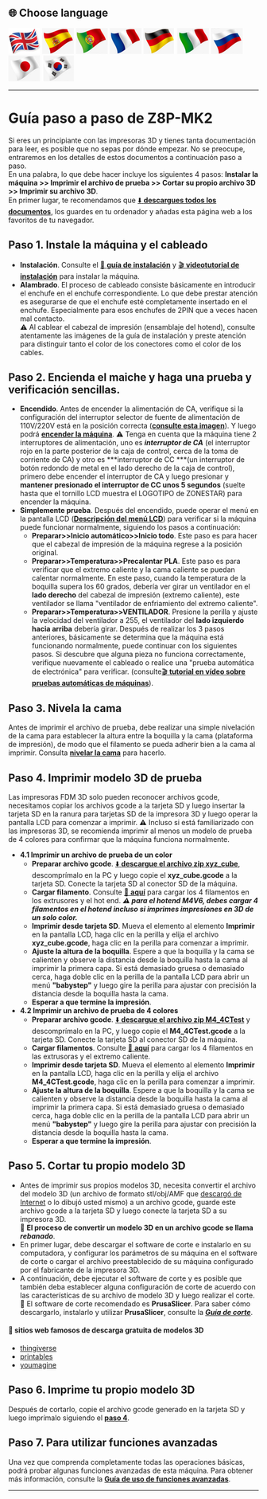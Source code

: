 ## <a id="choose-language">:globe_with_meridians: Choose language </a>
[![](./lanpic/EN.png)](https://github.com/ZONESTAR3D/Z8P/blob/main/Z8P-MK2/step_by_step.md)
[![](./lanpic/ES.png)](https://github.com/ZONESTAR3D/Z8P/blob/main/Z8P-MK2/step_by_step-es.md)
[![](./lanpic/PT.png)](https://github.com/ZONESTAR3D/Z8P/blob/main/Z8P-MK2/step_by_step-pt.md)
[![](./lanpic/FR.png)](https://github.com/ZONESTAR3D/Z8P/blob/main/Z8P-MK2/step_by_step-fr.md)
[![](./lanpic/DE.png)](https://github.com/ZONESTAR3D/Z8P/blob/main/Z8P-MK2/step_by_step-de.md)
[![](./lanpic/IT.png)](https://github.com/ZONESTAR3D/Z8P/blob/main/Z8P-MK2/step_by_step-it.md)
[![](./lanpic/RU.png)](https://github.com/ZONESTAR3D/Z8P/blob/main/Z8P-MK2/step_by_step-ru.md)
[![](./lanpic/JP.png)](https://github.com/ZONESTAR3D/Z8P/blob/main/Z8P-MK2/step_by_step-jp.md)
[![](./lanpic/KR.png)](https://github.com/ZONESTAR3D/Z8P/blob/main/Z8P-MK2/step_by_step-kr.md)
<!-- [![](./lanpic/SA.png)](https://github.com/ZONESTAR3D/Z8P/blob/main/Z8P-MK2/step_by_step-ar.md) -->

------
# Guía paso a paso de Z8P-MK2 
Si eres un principiante con las impresoras 3D y tienes tanta documentación para leer, es posible que no sepas por dónde empezar. No se preocupe, entraremos en los detalles de estos documentos a continuación paso a paso.     
En una palabra, lo que debe hacer incluye los siguientes 4 pasos: **Instalar la máquina >> Imprimir el archivo de prueba >> Cortar su propio archivo 3D >> Imprimir su archivo 3D**.     
En primer lugar, te recomendamos que [:arrow_down: **descargues todos los documentos**][USER_GUIDE], los guardes en tu ordenador y añadas esta página web a los favoritos de tu navegador.
## Paso 1. Instale la máquina y el cableado
- **Instalación**. Consulte el [:book: **guía de instalación**][INSTALLATION_GUIDE] y [:clapper: **videotutorial de instalación**][INSTALL_VIDEO] para instalar la máquina.
- **Alambrado**. El proceso de cableado consiste básicamente en introducir el enchufe en el enchufe correspondiente. Lo que debe prestar atención es asegurarse de que el enchufe esté completamente insertado en el enchufe. Especialmente para esos enchufes de 2PIN que a veces hacen mal contacto.      
:warning: Al cablear el cabezal de impresión (ensamblaje del hotend), consulte atentamente las imágenes de la guía de instalación y preste atención para distinguir tanto el color de los conectores como el color de los cables.
## Paso 2. Encienda el maiche y haga una prueba y verificación sencillas.
- **Encendido**. Antes de encender la alimentación de CA, verifique si la configuración del interruptor selector de fuente de alimentación de 110V/220V está en la posición correcta ([**consulte esta imagen**][IMG_ACSWITCH]). Y luego podrá [**encender la máquina**][POWER_ON]. :warning: Tenga en cuenta que la máquina tiene 2 interruptores de alimentación, uno es ***interruptor de CA*** (el interruptor rojo en la parte posterior de la caja de control, cerca de la toma de corriente de CA) y otro es ***interruptor de CC ***(un interruptor de botón redondo de metal en el lado derecho de la caja de control), primero debe encender el interruptor de CA y luego presionar y **mantener presionado el interruptor de CC unos 5 segundos** (suelte hasta que el tornillo LCD muestra el LOGOTIPO de ZONESTAR) para encender la máquina.
- **Simplemente prueba**. Después del encendido, puede operar el menú en la pantalla LCD ([**Descripción del menú LCD**][LCD_MENU]) para verificar si la máquina puede funcionar normalmente, siguiendo los pasos a continuación:
   - **Preparar>>Inicio automático>>Inicio todo**. Este paso es para hacer que el cabezal de impresión de la máquina regrese a la posición original.
   - **Preparar>>Temperatura>>Precalentar PLA**. Este paso es para verificar que el extremo caliente y la cama caliente se puedan calentar normalmente. En este paso, cuando la temperatura de la boquilla supera los 60 grados, debería ver girar un ventilador en el **lado derecho** del cabezal de impresión (extremo caliente), este ventilador se llama "ventilador de enfriamiento del extremo caliente".
   - **Preparar>>Temperatura>>VENTILADOR**. Presione la perilla y ajuste la velocidad del ventilador a 255, el ventilador del **lado izquierdo hacia arriba** debería girar.
     Después de realizar los 3 pasos anteriores, básicamente se determina que la máquina está funcionando normalmente, puede continuar con los siguientes pasos. Si descubre que alguna pieza no funciona correctamente, verifique nuevamente el cableado o realice una "prueba automática de electrónica" para verificar. (consulte[:clapper: **tutorial en vídeo sobre pruebas automáticas de máquinas**][AUTOTEST_VIDEO]).
## Paso 3. Nivela la cama
Antes de imprimir el archivo de prueba, debe realizar una simple nivelación de la cama para establecer la altura entre la boquilla y la cama (plataforma de impresión), de modo que el filamento se pueda adherir bien a la cama al imprimir. Consulta [**nivelar la cama**][LEVEL_BED] para hacerlo.
## Paso 4. Imprimir modelo 3D de prueba
Las impresoras FDM 3D solo pueden reconocer archivos gcode, necesitamos copiar los archivos gcode a la tarjeta SD y luego insertar la tarjeta SD en la ranura para tarjetas SD de la impresora 3D y luego operar la pantalla LCD para comenzar a imprimir.
:warning: Incluso si está familiarizado con las impresoras 3D, se recomienda imprimir al menos un modelo de prueba de 4 colores para confirmar que la máquina funciona normalmente.
- **4.1 Imprimir un archivo de prueba de un color**
   - **Preparar archivo gcode**. [:arrow_down: **descargue el archivo zip xyz_cube**][XYZ_CUBE], descomprímalo en la PC y luego copie el **xyz_cube.gcode** a la tarjeta SD. Conecte la tarjeta SD al conector SD de la máquina.
   - **Cargar filamento**. Consulte [:book: **aquí**][LOAD_FILAMENT] para cargar los 4 filamentos en los extrusores y el hot end.
     ***:warning: para el hotend M4V6, debes cargar 4 filamentos en el hotend incluso si imprimes impresiones en 3D de un solo color.***
   - **Imprimir desde tarjeta SD**. Mueva el elemento al elemento **Imprimir** en la pantalla LCD, haga clic en la perilla y elija el archivo **xyz_cube.gcode**, haga clic en la perilla para comenzar a imprimir.
   - **Ajuste la altura de la boquilla**. Espere a que la boquilla y la cama se calienten y observe la distancia desde la boquilla hasta la cama al imprimir la primera capa. Si está demasiado gruesa o demasiado cerca, haga doble clic en la perilla de la pantalla LCD para abrir un menú **"babystep"** y luego gire la perilla para ajustar con precisión la distancia desde la boquilla hasta la cama.
   - **Esperar a que termine la impresión**.
- **4.2 Imprimir un archivo de prueba de 4 colores**
   - **Preparar archivo gcode**. [:arrow_down: **descargue el archivo zip M4_4CTest**][M4_4CTEST] y descomprímalo en la PC, y luego copie el **M4_4CTest.gcode** a la tarjeta SD. Conecte la tarjeta SD al conector SD de la máquina.
   - **Cargar filamentos**. Consulte [:book: **aquí**][LOAD_FILAMENT] para cargar los 4 filamentos en las extrusoras y el extremo caliente.
   - **Imprimir desde tarjeta SD**. Mueva el elemento al elemento **Imprimir** en la pantalla LCD, haga clic en la perilla y elija el archivo **M4_4CTest.gcode**, haga clic en la perilla para comenzar a imprimir.
   - **Ajuste la altura de la boquilla**. Espere a que la boquilla y la cama se calienten y observe la distancia desde la boquilla hasta la cama al imprimir la primera capa. Si está demasiado gruesa o demasiado cerca, haga doble clic en la perilla de la pantalla LCD para abrir un menú **"babystep"** y luego gire la perilla para ajustar con precisión la distancia desde la boquilla hasta la cama.
   - **Esperar a que termine la impresión**.
## Paso 5. Cortar tu propio modelo 3D
- Antes de imprimir sus propios modelos 3D, necesita convertir el archivo del modelo 3D (un archivo de formato stl/obj/AMF que [descargó de Internet](#download_es) o lo dibujó usted mismo) a un archivo gcode, guarde este archivo gcode a la tarjeta SD y luego conecte la tarjeta SD a su impresora 3D.     
   :pushpin: **El proceso de convertir un modelo 3D en un archivo gcode se llama *rebanado***.
- En primer lugar, debe descargar el software de corte e instalarlo en su computadora, y configurar los parámetros de su máquina en el software de corte o cargar el archivo preestablecido de su máquina configurado por el fabricante de la impresora 3D.
- A continuación, debe ejecutar el software de corte y es posible que también deba establecer alguna configuración de corte de acuerdo con las características de su archivo de modelo 3D y luego realizar el corte.     
   :pushpin: El software de corte recomendado es **PrusaSlicer**. Para saber cómo descargarlo, instalarlo y utilizar **PrusaSlicer**, consulte la [***Guía de corte***][SLICING_GUIDE].
#### <a id="download_es"> :page_with_curl: sitios web famosos de descarga gratuita de modelos 3D </a>
  - [thingiverse](https://www.thingiverse.com/)  
  - [printables](https://www.printables.com/)  
  - [youmagine](https://www.youmagine.com/)   
## Paso 6. Imprime tu propio modelo 3D
Después de cortarlo, copie el archivo gcode generado en la tarjeta SD y luego imprímalo siguiendo el [**paso 4**](#paso-4-imprimir-modelo-3d-de-prueba).
## Paso 7. Para utilizar funciones avanzadas
Una vez que comprenda completamente todas las operaciones básicas, podrá probar algunas funciones avanzadas de esta máquina.
Para obtener más información, consulte la [**Guía de uso de funciones avanzadas**][ADVANCE_FEATURES].

-----
[USER_GUIDE]: https://downgit.github.io/#/home?url=https://github.com/ZONESTAR3D/Z8P/tree/main/Z8P-MK2
[INSTALLATION_GUIDE]: https://github.com/ZONESTAR3D/Z8P/tree/main/Z8P-MK2/1-Installation_Guide/readme.md
[INSTALL_VIDEO]: https://youtu.be/-oieO7U0LCc
[IMG_ACSWITCH]: https://github.com/ZONESTAR3D/Z8P/blob/main/Z8P-MK2/1-Installation_Guide/pic/selectAC.png
[POWER_ON]: https://github.com/ZONESTAR3D/Z8P/tree/main/Z8P-MK2/2-Operation_Guide#power-on
[LCD_MENU]: https://github.com/ZONESTAR3D/Z8P/tree/main/Z8P-MK2/2-Operation_Guide/DWIN_LCD_screen_Menu_Description
[LEVEL_BED]: https://github.com/ZONESTAR3D/Z8P/tree/main/Z8P-MK2/2-Operation_Guide#level-the-bed
[XYZ_CUBE]: https://github.com/ZONESTAR3D/Z8P/tree/main/Z8P-MK2/3-TestGcode/xyz_cube.zip
[LOAD_FILAMENT]: https://github.com/ZONESTAR3D/Z8P/tree/main/Z8P-MK2/2-Operation_Guide#load-filaments
[M4_4CTEST]: https://github.com/ZONESTAR3D/Z8P/tree/main/Z8P-MK2/3-TestGcode/M4_4CTest.zip
[SLICING_GUIDE]: https://github.com/ZONESTAR3D/Z8P/tree/main/Z8P-MK2/4-SlicingGuide/readme.md
[AUTOTEST_VIDEO]: https://youtu.be/iSsuy2ePWw8
[ADVANCE_FEATURES]: https://github.com/ZONESTAR3D/Z8P/tree/main/Z8P-MK2/2-Operation_Guide#advance-features
